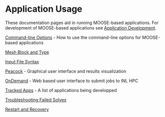 # Application Usage

These documentation pages aid in running MOOSE-based applications.  For development of MOOSE-based applications see [Application Development](application_development/index.md).

[Command-line Options](command_line_usage.md) - How to use the command-line options for MOOSE-based applications

[Mesh Block and Type](mesh_block_type.md)

[Input File Syntax](input_syntax.md)

[Peacock](peacock.md) - Graphical user interface and results visualization

[OnDemand](ondemand.md) - Web based user interface to submit jobs to INL HPC

[Tracked Apps](tracked_apps.md) - A list of applications being developped

[Troubleshooting Failed Solves](failed_solves.md)

[Restart and Recovery](restart_recover.md)


